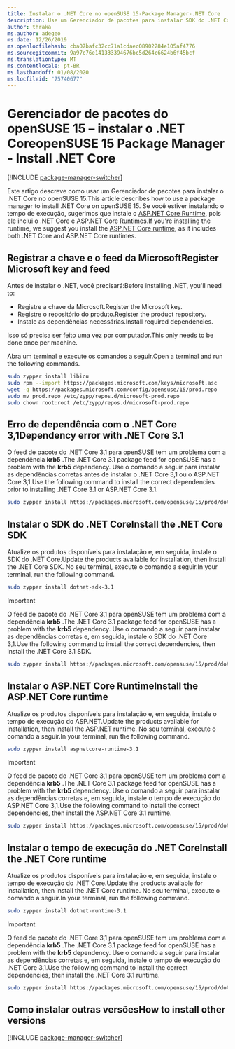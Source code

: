 ```yaml
---
title: Instalar o .NET Core no openSUSE 15-Package Manager-.NET Core
description: Use um Gerenciador de pacotes para instalar SDK do .NET Core e tempo de execução no openSUSE 15.
author: thraka
ms.author: adegeo
ms.date: 12/26/2019
ms.openlocfilehash: cba07bafc32cc71a1cdaec08902284e105af4776
ms.sourcegitcommit: 9a97c76e141333394676bc5d264c6624b6f45bcf
ms.translationtype: MT
ms.contentlocale: pt-BR
ms.lasthandoff: 01/08/2020
ms.locfileid: "75740677"
---
```

# <a name="opensuse-15-package-manager---install-net-core"></a><span data-ttu-id="4fa46-103">Gerenciador de pacotes do openSUSE 15 – instalar o .NET Core</span><span class="sxs-lookup"><span data-stu-id="4fa46-103">openSUSE 15 Package Manager - Install .NET Core</span></span>

[!INCLUDE [package-manager-switcher](./includes/package-manager-switcher.md)]

<span data-ttu-id="4fa46-104">Este artigo descreve como usar um Gerenciador de pacotes para instalar o .NET Core no openSUSE 15.</span><span class="sxs-lookup"><span data-stu-id="4fa46-104">This article describes how to use a package manager to install .NET Core on openSUSE 15.</span></span> <span data-ttu-id="4fa46-105">Se você estiver instalando o tempo de execução, sugerimos que instale o [ASP.NET Core Runtime](#install-the-aspnet-core-runtime), pois ele inclui o .NET Core e ASP.NET Core Runtimes.</span><span class="sxs-lookup"><span data-stu-id="4fa46-105">If you're installing the runtime, we suggest you install the [ASP.NET Core runtime](#install-the-aspnet-core-runtime), as it includes both .NET Core and ASP.NET Core runtimes.</span></span>

## <a name="register-microsoft-key-and-feed"></a><span data-ttu-id="4fa46-106">Registrar a chave e o feed da Microsoft</span><span class="sxs-lookup"><span data-stu-id="4fa46-106">Register Microsoft key and feed</span></span>

<span data-ttu-id="4fa46-107">Antes de instalar o .NET, você precisará:</span><span class="sxs-lookup"><span data-stu-id="4fa46-107">Before installing .NET, you'll need to:</span></span>

- <span data-ttu-id="4fa46-108">Registre a chave da Microsoft.</span><span class="sxs-lookup"><span data-stu-id="4fa46-108">Register the Microsoft key.</span></span>
- <span data-ttu-id="4fa46-109">Registre o repositório do produto.</span><span class="sxs-lookup"><span data-stu-id="4fa46-109">Register the product repository.</span></span>
- <span data-ttu-id="4fa46-110">Instale as dependências necessárias.</span><span class="sxs-lookup"><span data-stu-id="4fa46-110">Install required dependencies.</span></span>

<span data-ttu-id="4fa46-111">Isso só precisa ser feito uma vez por computador.</span><span class="sxs-lookup"><span data-stu-id="4fa46-111">This only needs to be done once per machine.</span></span>

<span data-ttu-id="4fa46-112">Abra um terminal e execute os comandos a seguir.</span><span class="sxs-lookup"><span data-stu-id="4fa46-112">Open a terminal and run the following commands.</span></span>

```bash
sudo zypper install libicu
sudo rpm --import https://packages.microsoft.com/keys/microsoft.asc
wget -q https://packages.microsoft.com/config/opensuse/15/prod.repo
sudo mv prod.repo /etc/zypp/repos.d/microsoft-prod.repo
sudo chown root:root /etc/zypp/repos.d/microsoft-prod.repo
```

## <a name="dependency-error-with-net-core-31"></a><span data-ttu-id="4fa46-113">Erro de dependência com o .NET Core 3,1</span><span class="sxs-lookup"><span data-stu-id="4fa46-113">Dependency error with .NET Core 3.1</span></span>

<span data-ttu-id="4fa46-114">O feed de pacote do .NET Core 3,1 para openSUSE tem um problema com a dependência **krb5** .</span><span class="sxs-lookup"><span data-stu-id="4fa46-114">The .NET Core 3.1 package feed for openSUSE has a problem with the **krb5** dependency.</span></span> <span data-ttu-id="4fa46-115">Use o comando a seguir para instalar as dependências corretas antes de instalar o .NET Core 3,1 ou o ASP.NET Core 3,1.</span><span class="sxs-lookup"><span data-stu-id="4fa46-115">Use the following command to install the correct dependencies prior to installing .NET Core 3.1 or ASP.NET Core 3.1.</span></span>

```bash
sudo zypper install https://packages.microsoft.com/opensuse/15/prod/dotnet-runtime-deps-3.1.0-opensuse.42-x64.rpm
```

## <a name="install-the-net-core-sdk"></a><span data-ttu-id="4fa46-116">Instalar o SDK do .NET Core</span><span class="sxs-lookup"><span data-stu-id="4fa46-116">Install the .NET Core SDK</span></span>

<span data-ttu-id="4fa46-117">Atualize os produtos disponíveis para instalação e, em seguida, instale o SDK do .NET Core.</span><span class="sxs-lookup"><span data-stu-id="4fa46-117">Update the products available for installation, then install the .NET Core SDK.</span></span> <span data-ttu-id="4fa46-118">No seu terminal, execute o comando a seguir.</span><span class="sxs-lookup"><span data-stu-id="4fa46-118">In your terminal, run the following command.</span></span>

```bash
sudo zypper install dotnet-sdk-3.1
```

> [!IMPORTANT]
> <span data-ttu-id="4fa46-119">O feed de pacote do .NET Core 3,1 para openSUSE tem um problema com a dependência **krb5** .</span><span class="sxs-lookup"><span data-stu-id="4fa46-119">The .NET Core 3.1 package feed for openSUSE has a problem with the **krb5** dependency.</span></span> <span data-ttu-id="4fa46-120">Use o comando a seguir para instalar as dependências corretas e, em seguida, instale o SDK do .NET Core 3,1.</span><span class="sxs-lookup"><span data-stu-id="4fa46-120">Use the following command to install the correct dependencies, then install the .NET Core 3.1 SDK.</span></span>
>
> ```bash
> sudo zypper install https://packages.microsoft.com/opensuse/15/prod/dotnet-runtime-deps-3.1.0-opensuse.42-x64.rpm
> ```

## <a name="install-the-aspnet-core-runtime"></a><span data-ttu-id="4fa46-121">Instalar o ASP.NET Core Runtime</span><span class="sxs-lookup"><span data-stu-id="4fa46-121">Install the ASP.NET Core runtime</span></span>

<span data-ttu-id="4fa46-122">Atualize os produtos disponíveis para instalação e, em seguida, instale o tempo de execução do ASP.NET.</span><span class="sxs-lookup"><span data-stu-id="4fa46-122">Update the products available for installation, then install the ASP.NET runtime.</span></span> <span data-ttu-id="4fa46-123">No seu terminal, execute o comando a seguir.</span><span class="sxs-lookup"><span data-stu-id="4fa46-123">In your terminal, run the following command.</span></span>

```bash
sudo zypper install aspnetcore-runtime-3.1
```

> [!IMPORTANT]
> <span data-ttu-id="4fa46-124">O feed de pacote do .NET Core 3,1 para openSUSE tem um problema com a dependência **krb5** .</span><span class="sxs-lookup"><span data-stu-id="4fa46-124">The .NET Core 3.1 package feed for openSUSE has a problem with the **krb5** dependency.</span></span> <span data-ttu-id="4fa46-125">Use o comando a seguir para instalar as dependências corretas e, em seguida, instale o tempo de execução do ASP.NET Core 3,1.</span><span class="sxs-lookup"><span data-stu-id="4fa46-125">Use the following command to install the correct dependencies, then install the ASP.NET Core 3.1 runtime.</span></span>
>
> ```bash
> sudo zypper install https://packages.microsoft.com/opensuse/15/prod/dotnet-runtime-deps-3.1.0-opensuse.42-x64.rpm
> ```

## <a name="install-the-net-core-runtime"></a><span data-ttu-id="4fa46-126">Instalar o tempo de execução do .NET Core</span><span class="sxs-lookup"><span data-stu-id="4fa46-126">Install the .NET Core runtime</span></span>

<span data-ttu-id="4fa46-127">Atualize os produtos disponíveis para instalação e, em seguida, instale o tempo de execução do .NET Core.</span><span class="sxs-lookup"><span data-stu-id="4fa46-127">Update the products available for installation, then install the .NET Core runtime.</span></span> <span data-ttu-id="4fa46-128">No seu terminal, execute o comando a seguir.</span><span class="sxs-lookup"><span data-stu-id="4fa46-128">In your terminal, run the following command.</span></span>

```bash
sudo zypper install dotnet-runtime-3.1
```

> [!IMPORTANT]
> <span data-ttu-id="4fa46-129">O feed de pacote do .NET Core 3,1 para openSUSE tem um problema com a dependência **krb5** .</span><span class="sxs-lookup"><span data-stu-id="4fa46-129">The .NET Core 3.1 package feed for openSUSE has a problem with the **krb5** dependency.</span></span> <span data-ttu-id="4fa46-130">Use o comando a seguir para instalar as dependências corretas e, em seguida, instale o tempo de execução do .NET Core 3,1.</span><span class="sxs-lookup"><span data-stu-id="4fa46-130">Use the following command to install the correct dependencies, then install the .NET Core 3.1 runtime.</span></span>
>
> ```bash
> sudo zypper install https://packages.microsoft.com/opensuse/15/prod/dotnet-runtime-deps-3.1.0-opensuse.42-x64.rpm
> ```

## <a name="how-to-install-other-versions"></a><span data-ttu-id="4fa46-131">Como instalar outras versões</span><span class="sxs-lookup"><span data-stu-id="4fa46-131">How to install other versions</span></span>

[!INCLUDE [package-manager-switcher](./includes/package-manager-heading-hack-pkgname.md)]
